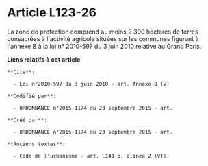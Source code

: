 # Article L123-26

La zone de protection comprend au moins 2 300 hectares de terres consacrées à l'activité agricole situées sur les communes
figurant à l'annexe B à la loi n° 2010-597 du 3 juin 2010 relative au Grand Paris.

**Liens relatifs à cet article**

	**Cite**:

	  - Loi n°2010-597 du 3 juin 2010 - art. Annexe B (V)

	**Codifié par**:

	  - ORDONNANCE n°2015-1174 du 23 septembre 2015 - art.

	**Créé par**:

	  - ORDONNANCE n°2015-1174 du 23 septembre 2015 - art.

	**Anciens textes**:

	  - Code de l'urbanisme - art. L141-5, alinéa 2 (VT)
